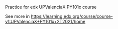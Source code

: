 Practice for edx UPValenciaX PY101x course

See more in https://learning.edx.org/course/course-v1:UPValenciaX+PY101x+2T2021/home
